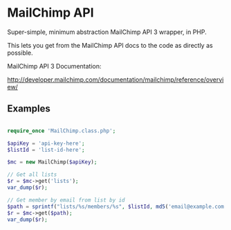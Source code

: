 MailChimp API
=============

Super-simple, minimum abstraction MailChimp API 3 wrapper, in PHP.

This lets you get from the MailChimp API docs to the code as directly as possible.

MailChimp API 3 Documentation:

http://developer.mailchimp.com/documentation/mailchimp/reference/overview/

Examples
--------

```php

require_once 'MailChimp.class.php';

$apiKey = 'api-key-here';
$listId = 'list-id-here';

$mc = new MailChimp($apiKey);

// Get all lists
$r = $mc->get('lists');
var_dump($r);

// Get member by email from list by id
$path = sprintf("lists/%s/members/%s", $listId, md5('email@example.com'));
$r = $mc->get($path);
var_dump($r);



